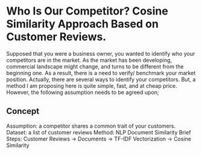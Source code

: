 # Who Is Our Competitor? Cosine Similarity Approach Based on Customer Reviews.
Supposed that you were a business owner, you wanted to identify who your competitors are in the market. 
As the market has been developing, commercial landscape might change, and turns to be different from the beginning one. 
As a result, there is a need to verify/ benchmark your market position.
Actually, there are several ways to identify your competitors. But, a method I am proposing here is quite simple, fast, and at cheap price.
However, the following assumption needs to be agreed upon;

## Concept
Assumption: a competitor shares a common trait of your customers.
Dataset: a list of customer reviews
Method: NLP Document Similarity
Brief Steps: Customer Reviews -> Documents -> TF-IDF Vectorization -> Cosine Similarity
